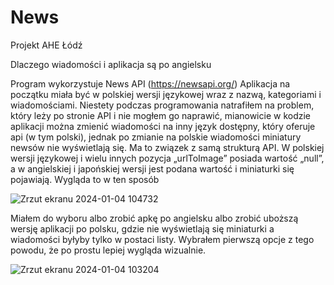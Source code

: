 # News
Projekt AHE Łódź

Dlaczego wiadomości i aplikacja są po angielsku

Program wykorzystuje News API (https://newsapi.org/)
Aplikacja na początku miała być w polskiej wersji językowej wraz z nazwą, kategoriami i wiadomościami. Niestety podczas programowania natrafiłem na problem, który leży po stronie API i nie mogłem go naprawić,
mianowicie w kodzie aplikacji można zmienić wiadomości na inny język dostępny, który oferuje api (w tym polski), jednak po zmianie na polskie wiadomości miniatury newsów nie wyświetlają się. Ma to związek z
samą strukturą API. W polskiej wersji językowej i wielu innych pozycja „urlToImage”  posiada wartość „null”, a w angielskiej i japońskiej wersji jest podana wartość i miniaturki się pojawiają.
Wygląda to w ten sposób

![Zrzut ekranu 2024-01-04 104732](https://github.com/Wozowk/News/assets/57195132/df55bfc9-763c-409c-8a00-17fa9a40ba9c)


Miałem do wyboru albo zrobić apkę po angielsku albo zrobić uboższą wersję aplikacji po polsku,
gdzie nie wyświetlają się miniaturki a wiadomości byłyby tylko w postaci listy.
Wybrałem pierwszą opcje z tego powodu, że po prostu lepiej wygląda wizualnie.

![Zrzut ekranu 2024-01-04 103204](https://github.com/Wozowk/News/assets/57195132/3dfddb17-9956-4ada-8e8e-750d9cba5d48)

